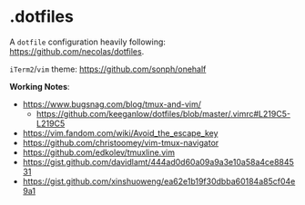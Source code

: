 # .dotfiles


A `dotfile` configuration heavily following: https://github.com/necolas/dotfiles.

`iTerm2`/`vim` theme: https://github.com/sonph/onehalf

__Working Notes__: 
  - https://www.bugsnag.com/blog/tmux-and-vim/
    - https://github.com/keeganlow/dotfiles/blob/master/.vimrc#L219C5-L219C5
  - https://vim.fandom.com/wiki/Avoid_the_escape_key
  - https://github.com/christoomey/vim-tmux-navigator
  - https://github.com/edkolev/tmuxline.vim
  - https://gist.github.com/davidlamt/444ad0d60a09a9a3e10a58a4ce884531
  - https://gist.github.com/xinshuoweng/ea62e1b19f30dbba60184a85cf04e9a1

